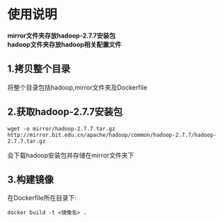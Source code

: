 ﻿# 使用说明

**mirror文件夹存放hadoop-2.7.7安装包  
hadoop文件夹存放hadoop相关配置文件**

## 1.拷贝整个目录
将整个目录包括hadoop,mirror文件夹及Dockerfile

## 2.获取hadoop-2.7.7安装包    
```
wget -o mirror/hadoop-2.7.7.tar.gz http://mirror.bit.edu.cn/apache/hadoop/common/hadoop-2.7.7/hadoop-2.7.7.tar.gz
```   
会下载hadoop安装包并存储在mirror文件夹下

## 3.构建镜像
在Dockerfile所在目录下:  
```
docker build -t <镜像名> .
```




